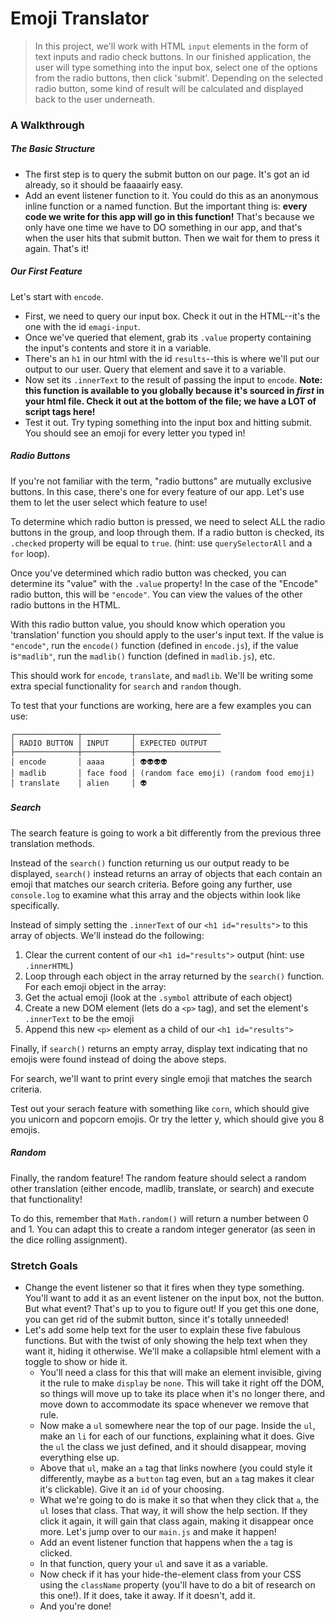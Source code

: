# Emoji Translator

> In this project, we'll work with HTML `input` elements in the form of text inputs and radio check buttons. In our finished application, the user will type something into the input box, select one of the options from the radio buttons, then click 'submit'. Depending on the selected radio button, some kind of result will be calculated and displayed back to the user underneath.

### A Walkthrough

##### The Basic Structure

* The first step is to query the submit button on our page. It's got an id already, so it should be faaaairly easy.
* Add an event listener function to it. You could do this as an anonymous inline function or a named function. But the important thing is: **every code we write for this app will go in this function!** That's because we only have one time we have to DO something in our app, and that's when the user hits that submit button. Then we wait for them to press it again. That's it!

##### Our First Feature

Let's start with `encode`.

* First, we need to query our input box. Check it out in the HTML--it's the one with the id `emagi-input`.
* Once we've queried that element, grab its `.value` property containing the input's contents and store it in a variable.
* There's an `h1` in our html with the id `results`--this is where we'll put our output to our user. Query that element and save it to a variable.
* Now set its `.innerText` to the result of passing the input to `encode`. **Note: this function is available to you globally because it's sourced in _first_ in your html file. Check it out at the bottom of the file; we have a LOT of script tags here!**
* Test it out. Try typing something into the input box and hitting submit. You should see an emoji for every letter you typed in!

##### Radio Buttons

If you're not familiar with the term, "radio buttons" are mutually exclusive buttons. In this case, there's one for every feature of our app. Let's use them to let the user select which feature to use!

To determine which radio button is pressed, we need to select ALL the radio buttons
in the group, and loop through them. If a radio button is checked, its `.checked`
property will be equal to `true`. (hint: use `querySelectorAll` and a `for` loop).

Once you've determined which radio button was checked, you can determine its "value" with the `.value` property! In the case of the "Encode" radio button,
this will be `"encode"`. You can view the values of the other radio buttons in
the HTML.

With this radio button value, you should know which operation you 'translation'
function you should apply to the user's input text. If the value is `"encode"`,
run the `encode()` function (defined in `encode.js`), if the value is`"madlib"`,
run the `madlib()` function (defined in `madlib.js`), etc.

This should work for `encode`, `translate`, and `madlib`. We'll be writing some extra special functionality for `search` and `random` though.

To test that your functions are working, here are a few examples you can use:

```
┌──────────────┬───────────┬───────────────────
│ RADIO BUTTON │ INPUT     │ EXPECTED OUTPUT
├──────────────┼───────────┼───────────────────
│ encode       │ aaaa      │ 👽👽👽👽
│ madlib       │ face food │ (random face emoji) (random food emoji)
│ translate    │ alien     │ 👽

```

##### Search

The search feature is going to work a bit differently from the previous three
translation methods.

Instead of the `search()` function returning us our output ready to be displayed,
`search()` instead returns an array of objects that each contain an emoji that
matches our search criteria. Before going any further, use `console.log` to examine what this array and the objects within look like specifically.

Instead of simply setting the `.innerText` of our `<h1 id="results">` to this array
of objects. We'll instead do the following:

1. Clear the current content of our `<h1 id="results">` output (hint: use `.innerHTML`)
1. Loop through each object in the array returned by the `search()` function. For each emoji object in the array:
  1. Get the actual emoji (look at the `.symbol` attribute of each object)
  1. Create a new DOM element (lets do a `<p>` tag), and set the element's `.innerText` to be the emoji
  1. Append this new `<p>` element as a child of our `<h1 id="results">` 

Finally, if `search()` returns an empty array, display text indicating that no
emojis were found instead of doing the above steps.


For search, we'll want to print every single emoji that matches the search criteria.

Test out your serach feature with something like `corn`, which should give you unicorn and popcorn emojis. Or try the letter y, which should give you 8 emojis.

##### Random

Finally, the random feature! The random feature should select a random other
translation (either encode, madlib, translate, or search) and execute that
functionality!

To do this, remember that `Math.random()` will return a number between 0 and 1. You can adapt this to create a random integer generator (as seen in the dice rolling assignment).


### Stretch Goals

* Change the event listener so that it fires when they type something. You'll want to add it as an event listener on the input box, not the button. But what event? That's up to you to figure out! If you get this one done, you can get rid of the submit button, since it's totally unneeded!
* Let's add some help text for the user to explain these five fabulous functions. But with the twist of only showing the help text when they want it, hiding it otherwise. We'll make a collapsible html element with a toggle to show or hide it.
    * You'll need a class for this that will make an element invisible, giving it the rule to make `display` be `none`. This will take it right off the DOM, so things will move up to take its place when it's no longer there, and move down to accommodate its space whenever we remove that rule.
    * Now make a `ul` somewhere near the top of our page. Inside the `ul`, make an `li` for each of our functions, explaining what it does. Give the `ul` the class we just defined, and it should disappear, moving everything else up.
    * Above that `ul`, make an `a` tag that links nowhere (you could style it differently, maybe as a `button` tag even, but an `a` tag makes it clear it's clickable). Give it an `id` of your choosing.
    * What we're going to do is make it so that when they click that `a`, the `ul` loses that class. That way, it will show the help section. If they click it again, it will gain that class again, making it disappear once more. Let's jump over to our `main.js` and make it happen!
    * Add an event listener function that happens when the `a` tag is clicked.
    * In that function, query your `ul` and save it as a variable.
    * Now check if it has your hide-the-element class from your CSS using the `className` property (you'll have to do a bit of research on this one!). If it does, take it away. If it doesn't, add it.
    * And you're done!
